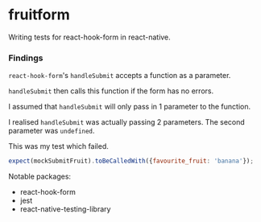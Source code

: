 # fruitform
Writing tests for react-hook-form in react-native. 

### Findings

`react-hook-form`'s `handleSubmit` accepts a function as a parameter.

`handleSubmit` then calls this function if the form has no errors.

I assumed that `handleSubmit` will only pass in 1 parameter to the function.

I realised `handleSubmit` was actually passing 2 parameters. The second parameter was `undefined`.

This was my test which failed.

```javascript
expect(mockSubmitFruit).toBeCalledWith({favourite_fruit: 'banana'});
```

Notable packages:
- react-hook-form
- jest
- react-native-testing-library
